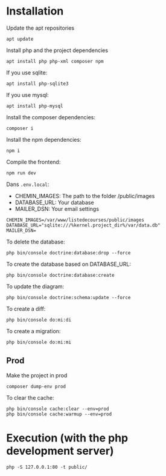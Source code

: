 # Installation
Update the apt repositories
```shell
apt update
```
Install php and the project dependencies
```shell
apt install php php-xml composer npm
```
If you use sqlite:
```shell
apt install php-sqlite3
```
If you use mysql:
```shell
apt install php-mysql
```
Install the composer dependencies:
```shell
composer i
```
Install the npm dependencies:
```shell
npm i
```
Compile the frontend:
```shell
npm run dev
```
Dans `.env.local`:
- CHEMIN_IMAGES: The path to the folder <project location>/public/images
- DATABASE_URL: Your database
- MAILER_DSN: Your email settings
```
CHEMIN_IMAGES=/var/www/listedecourses/public/images
DATABASE_URL="sqlite:///%kernel.project_dir%/var/data.db"
MAILER_DSN=
```
To delete the database: 
```shell
php bin/console doctrine:database:drop --force
```
To create the database based on DATABASE_URL: 
```shell
php bin/console doctrine:database:create
```
To update the diagram: 
```shell
php bin/console doctrine:schema:update --force
```
To create a diff:
```shell
php bin/console do:mi:di
```
To create a migration:
```shell
php bin/console do:mi:mi
```

## Prod
Make the project in prod
```shell
composer dump-env prod
````
To clear the cache:
```shell
php bin/console cache:clear --env=prod
php bin/console cache:warmup --env=prod
```
# Execution (with the php development server)
```shell
php -S 127.0.0.1:80 -t public/ 
```
